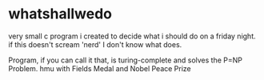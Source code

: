 # whatshallwedo
very small c program i created to decide what i should do on a friday night. if this doesn't scream 'nerd' I don't know what does.

Program, if you can call it that, is turing-complete and solves the P=NP Problem. hmu with Fields Medal and Nobel Peace Prize
